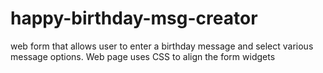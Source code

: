 # happy-birthday-msg-creator
 web form that allows user to enter a birthday message and select various message options. Web page uses CSS to align the form widgets
